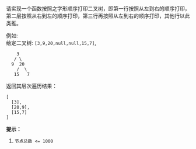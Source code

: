 请实现一个函数按照之字形顺序打印二叉树，即第一行按照从左到右的顺序打印，第二层按照从右到左的顺序打印，第三行再按照从左到右的顺序打印，其他行以此类推。



例如:  
给定二叉树: `[3,9,20,null,null,15,7]`,

    
    
        3
       / \
      9  20
        /  \
       15   7
    

返回其层次遍历结果：

    
    
    [
      [3],
      [20,9],
      [15,7]
    ]
    



**提示：**

  1. `节点总数 <= 1000`

